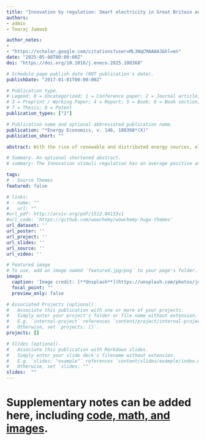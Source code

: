 ```yaml
---
title: "Innovation by regulation: Smart electricity in Great Britain and Italy"
authors:
- admin
- Tooraj Jamasb

author_notes:
- 
- "https://scholar.google.com/citations?user=ML3NqCMAAAAJ&hl=en"
date: "2025-05-08T00:00:00Z"
doi: "https://doi.org/10.1016/j.eneco.2025.108368"

# Schedule page publish date (NOT publication's date).
publishDate: "2017-01-01T00:00:00Z"

# Publication type.
# Legend: 0 = Uncategorized; 1 = Conference paper; 2 = Journal article;
# 3 = Preprint / Working Paper; 4 = Report; 5 = Book; 6 = Book section;
# 7 = Thesis; 8 = Patent
publication_types: ["2"]

# Publication name and optional abbreviated publication name.
publication: "*Energy Economics, v. 146, 108368*(X)"
publication_short: ""

abstract: With the rise of renewable and distributed energy sources, electricity distribution and transmission utilities are facing increasing demand by regulators to innovate and adopt new technologies and transit to smart grids. However, these regulated natural monopolies often lack economic incentives to develop and adopt new technologies. To overcome this barrier, some regulatory authorities have introduced the so-called “innovation-stimuli” regulations to foster experimentation, technological adoption and innovative solutions. We analyze and compare the effectiveness of two different innovation-stimuli regulations, the cost-pass through and WACC approaches, in Great Britain (GB) and Italy, respectively. To assess the impact of these different regulations on innovation, we use synthetic control (SC) and synthetic difference-in-differences (SDID) methods, which constitute causal inference techniques for small-n case study design and, for the first time, are employed to assess the impact of regulations on innovation outputs. Our panel data encompasses 13 European countries covering 1995 to 2013 and used smart grid projects and patent applications as dependent variables. Meanwhile, cost-pass-through significantly and positively affected patent applications in the GB. In Italy, WACC did not affect patent applications, and European Commission-funded projects mostly drove the increases in smart-grid projects.

# Summary. An optional shortened abstract.
# summary: The Innovation stimuli regulation has an average positive and significant impact on patents, but early adopters seem to benefit more from the innovation-stimuli regulations than late-adopters. Our findings are aligned with the positive impact of R&D investments on innovation outputs

tags:
# - Source Themes
featured: false

# links:
# - name: ""
#   url: ""
#url_pdf: http://arxiv.org/pdf/1512.04133v1
#url_code: 'https://github.com/wowchemy/wowchemy-hugo-themes'
url_dataset: ''
url_poster: ''
url_project: ''
url_slides: ''
url_source: ''
url_video: ''

# Featured image
# To use, add an image named `featured.jpg/png` to your page's folder. 
image:
  caption: 'Image credit: [**Unsplash**](https://unsplash.com/photos/jdD8gXaTZsc)'
  focal_point: ""
  preview_only: false

# Associated Projects (optional).
#   Associate this publication with one or more of your projects.
#   Simply enter your project's folder or file name without extension.
#   E.g. `internal-project` references `content/project/internal-project/index.md`.
#   Otherwise, set `projects: []`.
projects: []

# Slides (optional).
#   Associate this publication with Markdown slides.
#   Simply enter your slide deck's filename without extension.
#   E.g. `slides: "example"` references `content/slides/example/index.md`.
#   Otherwise, set `slides: ""`.
slides:  ""
---
```


# Supplementary notes can be added here, including [code, math, and images](https://wowchemy.com/docs/writing-markdown-latex/).
